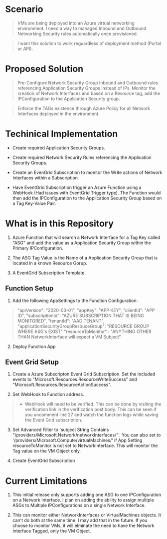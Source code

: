 
# Scenario

> VMs are being deployed into an Azure virtual networking environment. I need a way to managed Inbound and Outbound Networking Security rules automatically once provisioned.

  

> I want this solution to work reguardless of deployment method (Portal or API).

  

# Proposed Solution

> Pre-Configure Network Security Group Inbound and Outbound rules referencing Application Security Groups instead of IPs. Monitor the creation of Network Interfaces and based on a Resource tag, add the IPConfiguration to the Application Security group.

  

> Enforce the TAGs existence through Azure Policy for all Network Interfaces deployed in the environment.

  

# Techinical Implementation

* Create required Application Security Groups.

* Create required Network Security Rules referencing the Application Security Groups.

* Create an EvenGrid Subscription to monitor the Write actions of Network Interfaces within a Subscription

* Have EventGrid Subscription trigger an Azure Function using a WebHook (Had issues with EventGrid Trigger type). The Function would then add the IPConfiguration to the Application Security Group based on a Tag Key-Value Pair.

  

# What is in this Repository

1. Azure Function that will search a Network Interface for a Tag Key called "ASG" and add the value as a Application Security Group within the Primary IPConfiguration.

2. The ASG Tag Value is the Name of a Application Security Group that is located in a known Resource Gorup.

3. A EventGrid Subscription Template.

  

## Function Setup

1. Add the following AppSettings to the Function Configuration:
> "apiVersion": "2020-03-01",
> "appKey": "APP KEY",
> "clientId": "APP ID",
> "subscriptionId": "AZURE SUBSCRIPTION THAT IS BEING MONITORED",
> "tenantId": "AAD TENANT",
> "applicationSecurityGroupResouceGroup": "RESOURCE GROUP WHERE ASG's EXIST"
> "resourceToMonitor" : "ANYTHING OTHER THAN NetworkInterface will expect a VM Subject"

  

2. Deploy Function App

  

## Event Grid Setup

1. Create a Azure Subscripton Event Grid Subscription. Set the included events to "Microsoft.Resources.ResourceWriteSuccess" and "Microsoft.Resources.ResourceActionSuccess".

2. Set WebHook to Function address.
>* WebHook will need to be verified. This can be done by visiting the verification link in the verification post body. This can be seen if you uncomment line 27 and watch the function logs while saving the Event Grid subscription.

3. Set Advanced Filter to 'subject String Contains "/providers/Microsoft.Network/networkInterfaces/"'.  You can also set to '/providers/Microsoft.Compute/virtualMachines/' if App Setting resourceToMonitor is not set to NetworkInterface.  This will monitor the Tag value on the VM Object only.

4. Create EventGrid Subscription

  

# Current Limitations

1. This initial release only supports adding one ASG to one IPConfiguration on a Network Interface. I plan on adding the ability to assign multiple ASGs to Multiple IPConfigurations on a single Network Interface.

2. This can monitor either NetworkInterfaces or VirtualMachines objects.  It can't do both at the same time.  I may add that in the future.  If you choose to monitor VMs, it will elminate the need to have the Network Interface Tagged, only the VM Object.  
